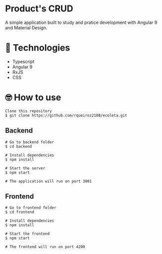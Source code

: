 # Product's CRUD

A simple application built to study and pratice development with Angular 9 and Material Design.

# 🚀 Technologies

- Typescript
- Angular 9
- RxJS
- CSS

# 🤓 How to use

```
Clone this repository
$ git clone https://github.com/rqueiroz2108/ecoleta.git
```

## Backend

```
# Go to backend folder
$ cd backend

# Install dependencies
$ npm install

# Start the server
$ npm start

# The application will run on port 3001
```

## Frontend

```
# Go to frontend folder
$ cd frontend

# Install dependencies
$ npm install

# Start the frontend
$ npm start

# The frontend will run on port 4200
```
